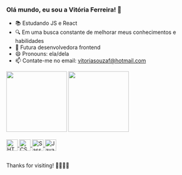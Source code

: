 ### Olá mundo, eu sou a Vitória Ferreira! 👋
  
  - 📚 Estudando JS e React
  - 🔍 Em uma busca constante de melhorar meus conhecimentos e habilidades
  - 🏹 Futura desenvolvedora frontend
  - 😄 Pronouns: ela/dela
  - 📫 Contate-me no email: vitoriasouzaf@hotmail.com

<div>
    <a href="https://github.com/vitoriaferreiradev"><img height="160cm" src="https://github-readme-stats.vercel.app/api?username=vitoriaferreiradev&show_icons=true&theme=radical&include_all_commits=true&count_private=true"/></a>
    <a href="https://github.com/vitoriaferreiradev"><img height="160cm" src="https://github-readme-stats.vercel.app/api/top-langs/?username=vitoriaferreiradev&layout=compact&langs_count=16&theme=radical"/></a>
</div>

<div style="display: inline-block;"></br>
    <a href="https://github.com/vitoriaferreiradev">
    <img align="center" height="30" src="https://img.shields.io/badge/HTML5-E34F26?style=for-the-badge&logo=html5&logoColor=white" alt="HTML logo">
    <img align="center" height="30" src="https://img.shields.io/badge/CSS3-1572B6?style=for-the-badge&logo=css3&logoColor=white" alt="CSS logo">
    <img align="center" height="30" src="https://img.shields.io/badge/Sass-CC6699?style=for-the-badge&logo=sass&logoColor=white" alt="Sass logo">
    <img align="center" height="30" src="https://img.shields.io/badge/JavaScript-323330?style=for-the-badge&logo=javascript&logoColor=F7DF1E" alt="Javascript logo">
    <!-- <img align="center" height="30" src="https://img.shields.io/badge/React-20232A?style=for-the-badge&logo=react&logoColor=61DAFB" alt="React logo"> -->
    </a>
</div>

##

Thanks for visiting! 👩🏽‍🦱💕 

<!-- <img align="right" height="180" width="180" src="https://im2.ezgif.com/tmp/ezgif-2-ce2e5056fd05.gif" alt="gif"> -->
